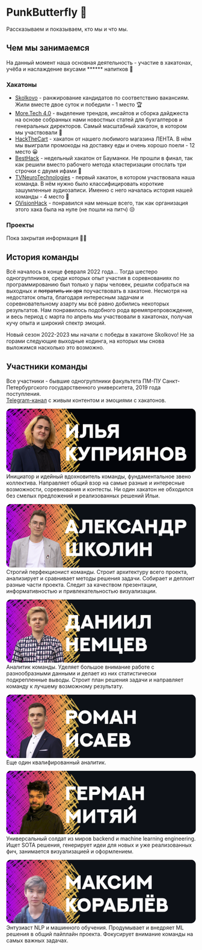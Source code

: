 # PunkButterfly 👋
Рассказываем и показываем, кто мы и что мы.

## Чем мы занимаемся

На данный момент наша основная деятельность - участие в хакатонах, учёба и наслаждение вкусами ****** напитков 🥂

### Хакатоны

* [Skolkovo](https://github.com/PunkButterfly/Hackathon-Skolkovo) - ранжирование кандидатов по соответствию вакансиям. Жили вместе двое суток и победили - 1 место :trophy:
* [More.Tech 4.0](https://github.com/PunkButterfly/Hackathon-More.Tech) - выделение трендов, инсайтов и сборка дайджеста на основе собранных нами новостных статей для бухгалтеров и генеральных директоров. Самый масштабный хакатон, в котором мы участвовали :star_struck:
* [HackTheCart](https://github.com/PunkButterfly/Hackathon-HackTheCart) - хакатон от нашего любимого магазина ЛЕНТА. В нём мы выиграли промокоды на доставку еды и очень хорошо поели - 12 место 😀
* [BestHack](https://github.com/PunkButterfly/Hackathon-BestHack) - недельный хакатон от Бауманки. Не прошли в финал, так как решили вместо рабочего метода кластеризации отослать три строчки с двумя ифами 🤪
* [TVNeuroTechnologies](https://github.com/PunkButterfly/Hackathon-TVNeuroTechnologies) - первый хакатон, в котором участвовала наша команда. В нём нужно было классифицировать короткие зашумленные аудиозаписи. Именно с него началась история нашей команды - 4 место :scroll:
* [OVisionHack](https://github.com/PunkButterfly/Hackathon-OVision-SearchBase) - понравился нам меньше всего, так как организация этого хака была на нуле (не пошли на питч) 😒


### Проекты

Пока закрытая информация 👨‍💻

## История команды

Всё началось в конце февраля 2022 года... 
Тогда шестеро одногруппников, среди которых опыт участия в соревнованиях по программированию был только у пары человек, решили собраться на выходных и ~~потратить их зря~~ поучаствовать в хакатоне. Несмотря на недостаток опыта, благодаря интересным задачам и соревновательному азарту мы всё равно добились некоторых результатов. Нам понравилось подобного рода времяпрепровождение, и весь период с марта по апрель мы участвовали в хакатонах, получая кучу опыта и широкий спектр эмоций.

Новый сезон 2022-2023 мы начали с победы в хакатоне Skolkovo! Не за горами следующие выходные кодинга, на которых мы снова выложимся насколько это возможно.

## Участники команды

Все участники - бывшие одногруппники факультета ПМ-ПУ Санкт-Петербургского государственного университета, 2019 года поступления.  
[Telegram-канал](https://t.me/punkbutterfly) с живым контентом и эмоциями с хакатонов.

[![Ilya Kupriyanov](https://github.com/PunkButterfly/.github/blob/main/assets/Ilya%20Kupriyanov.png)](https://github.com/IlyaKuprik)
Инициатор и идейный вдохновитель команды, фундаментальное звено коллектива. Направляет общий взор на самые разные и интересные возможности, соревнования и контесты. Ни один хакатон не обходился без смелых предложений и реализованных решений Ильи.

[![Alexandr Shkolin](https://github.com/PunkButterfly/.github/blob/main/assets/Alexandr%20Shkolin.png)](https://github.com/Kealfeyne)
Строгий перфекционист команды. Строит архитектуру всего проекта, анализирует и сравнивает методы решения задачи. Собирает и деплоит разные части проекта. Следит за качеством презентации, информативностью и привлекательностью визуализации.

![Daniil Nemcev](https://github.com/PunkButterfly/.github/blob/main/assets/Daniil%20Nemcev.png)
Аналитик команды. Уделяет большое внимание работе с разнообразными данными и делает из них статистически подкрепленные выводы. Строит план решения задачи и направляет команду к лучшему возможному результату.

[![Roman Isaev](https://github.com/PunkButterfly/.github/blob/main/assets/Roman%20Isaev.png)](https://github.com/RomanIsaev163)
Еще один квалифированный аналитик.

[![German Mityai](https://github.com/PunkButterfly/.github/blob/main/assets/German%20Mityai.png)](https://github.com/DeLornk)
Универсальный солдат из миров backend и machine learning engineering. Ищет SOTA решения, генерирует идеи для новых и уже реализованных фич, занимается визуализацией и оформлением.

[![Maksim Korablev](https://github.com/PunkButterfly/.github/blob/main/assets/Maksim%20Korablev.png)](https://github.com/korab1ev)
Энтузиаст NLP и машинного обучения. Продумывает и внедряет ML решения в общий пайплайн проекта. Фокусирует внимание команды на самых важных задачах.
## 
